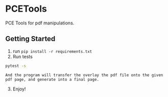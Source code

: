 # PCETools
PCE Tools for pdf manipulations.
## Getting Started
1. run `pip install -r requirements.txt`
2. Run tests
```bash
pytest -s
```
    And the program will transfer the overlay the pdf file onto the given pdf page, and generate into a final page.
3. Enjoy!
